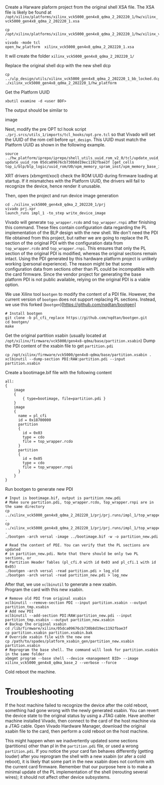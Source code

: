 
Create a Harware plaform project from the original shell XSA file. The XSA file
is likely be found at `/opt/xilinx/platforms/xilinx_vck5000_gen4x8_qdma_2_202220_1/hw/xilinx_vck5000_gen4x8_qdma_2_202220_1.xsa`

```
cp /opt/xilinx/platforms/xilinx_vck5000_gen4x8_qdma_2_202220_1/hw/xilinx_vck5000_gen4x8_qdma_2_202220_1.xsa .
vivado -mode tcl
open_hw_platform  xilinx_vck5000_gen4x8_qdma_2_202220_1.xsa
```

It will create the folder `xilinx_vck5000_gen4x8_qdma_2_202220_1/`

Replace the original shell dcp with the new shell dcp

```
cp ../ulp_design/utils/xilinx_vck5000_gen4x8_qdma_2_202220_1_bb_locked.dcp ./xilinx_vck5000_gen4x8_qdma_2_202220_1/hw_platform
```
                                                                               
Get the Platform UUID

```
xbutil examine -d <user BDF>
```

The output should be similar to 

image


Next, modify the pre OPT tcl hook script `./prj.srcs/utils_1/imports/tcl_hooks/opt.pre.tcl`
so that Vivado will set the UUID of the rom cell before `opt_design`.
This UUID must match the Platform UUID as shown in the following example.


```
source ../hw_platform/iprepo/iprepo/shell_utils_uuid_rom_v2_0/tcl/update_uuid_rom.tcl
update_uuid_rom 05dca09676cb730b8d19ec1192fbae3f [get_cells top_i/blp/blp_logic/uuid_rom/U0/xpm_memory_spram_inst/xpm_memory_base_inst]
```

XRT drivers (xbmgmt/xocl) check the ROM UUID during firmware loading at startup.
If it mismatches with the Platform UUID, the drivers will fail to recognize the
device, hence render it unusable.

Then, open the project and run device image generation

```
cd ./xilinx_vck5000_gen4x8_qdma_2_202220_1/prj
vivado prj.xpr
launch_runs impl_1 -to_step write_device_image
```

Vivado will generate `top_wrapper.rcdo` and `top_wrapper.rnpi` after finishing this command.
These files contain configuration data regarding the PL implementation of the BLP design
with the new shell. We don't need the PDI file obtained from this project, but
rather we are going to replace the PL section of the original PDI with the configuration data
from `top_wrapper.rcdo` and `top_wrapper.rnpi`.
This ensures that only the PL section of the original PDI is modified, whereas
the original sections remain intact.
Using the PDI generated by this hardware platform project is unlikely working
(personal experience). The reason might be that some configuration data from sections
other than PL could be incompatible with the card firmware. Since the vendor project
for generating the base platform PDI is not public available, relying on the
original PDI is a viable option.

We use Xilinx tool `bootgen` to modify the content of a PDI file. However, the
current version of `bootgen` does not support replacing PL sections. Instead, we
use this forked (`bootgen`)[https://github.com/nqdtan/bootgen]

```
# Install bootgen
git clone -b pl_cfi_replace https://github.com/nqdtan/bootgen.git
cd bootgen/
make
```

Get the original partition xsabin (usually located at `/opt/xilinx/firmware/vck5000/gen4x8-qdma/base/partition.xsabin`)
Dump the PDI content of the xsabin file to get `partition.pdi`

```
cp /opt/xilinx/firmware/vck5000/gen4x8-qdma/base/partition.xsabin .
xclbinutil --dump-section PDI:RAW:partition.pdi --input partition.xsabin
```

Create a bootimage.bif file with the following content

```
all:
{
    image
    {
        { type=bootimage, file=partition.pdi }
    }
    image
    {
      name = pl_cfi
      id = 0x18700000
      partition
      {
        id = 0x03
        type = cdo
        file = top_wrapper.rcdo
      }
      partition
      {
        id = 0x05
        type = cdo
        file = top_wrapper.rnpi
      }
    }
}
```

Run bootgen to generate new PDI

```
# Input is bootimage.bif, output is partition_new.pdi
# Make sure partition.pdi, top_wrapper.rcdo, top_wrapper.rnpi are in the same directory
cp ../xilinx_vck5000_gen4x8_qdma_2_202220_1/prj/prj.runs/impl_1/top_wrapper.rcdo .
cp ../xilinx_vck5000_gen4x8_qdma_2_202220_1/prj/prj.runs/impl_1/top_wrapper.rnpi .
./bootgen -arch versal -image ../bootimage.bif -w -o partition_new.pdi

# Read the content of PDI. You can verify that the PL sections are updated
# in partition_new.pdi. Note that there should be only two PL sections, or
# Partition Header Tables (pl_cfi.0 with id 0x03 and pl_cfi.1 with id 0x05)
./bootgen -arch versal -read partition.pdi > log_old
./bootgen -arch versal -read partition_new.pdi > log_new
```

After that, we use `xclbinutil` to generate a new xsabin.  
Program the card with this new xsabin.                                           

```
# Remove old PDI from original xsabin
xclbinutil --remove-section PDI --input partition.xsabin --output partition_tmp.xsabin
# Add new PDI
xclbinutil --add-section PDI:RAW:partition_new.pdi --input partition_tmp.xsabin --output partition_new.xsabin
# Backup the original xsabin
cd /lib/firmware/xilinx/05dca09676cb730b8d19ec1192fbae3f
cp partition.xsabin partition.xsabin.bak
# Override xsabin file with the new one
cp /path/to/spades/platform_xsabin_gen/partition_new.xsabin partition.xsabin
# Reprogram the base shell. The command will look for partition.xsabin in the same folder
xbmgmt program --base shell --device <management BID> --image xilinx_vck5000_gen4x8_qdma_base_2 --verbose --force
```

Cold reboot the machine.

# Troubleshooting

If the host machine failed to recognize the device after the cold reboot, something had gone wrong
with the newly generated xsabin. You can revert the device state to the original status
by using a JTAG cable. Have another machine installed Vivado, then connect to the
card of the host machine via a JTAG cable. Open Vivado Hardware Manager, download
the original xsabin file to the card, then perform a cold reboot on the host machine.

This might happen when we inadvertently updated some sections (partitions) other than
pl in the `partition.pdi` file, or used a wrong `partition.pdi`. If you notice the
your card fan behaves differently (getting louder) after you reprogram
the shell with a new xsabin (or afer a cold reboot), it is likely that some part
in the new xsabin does not conform with the current card firmware. Remember that
our purpose here is to make a minimal update of the PL implementation of the shell
(rerouting several wires); it should not affect other device subsystems.
